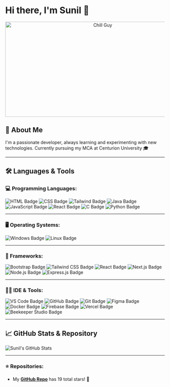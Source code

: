 # Hi there, I'm Sunil 👋  

<p align="center">
  <img src="https://media.giphy.com/media/Ll22OhMLAlVDb8UQWe/giphy.gif" alt="Chill Guy" width="600" height="300"/>
</p>

## 🚀 About Me

I'm a passionate developer, always learning and experimenting with new technologies. Currently pursuing my MCA at Centurion University 🎓  

---

## 🛠️ Languages & Tools

### 💻 Programming Languages:
![HTML Badge](https://badgen.net/badge/HTML/Code/E34F26?icon=html5&style=flat)
![CSS Badge](https://badgen.net/badge/CSS/Style/1572B6?icon=css3&style=flat)
![Tailwind Badge](https://badgen.net/badge/Tailwind%20CSS/CSS/06B6D4?icon=tailwindcss&style=flat)
![Java Badge](https://badgen.net/badge/Java/Programming/007396?icon=java&style=flat)
![JavaScript Badge](https://badgen.net/badge/JavaScript/Code/F7DF1E?icon=javascript&style=flat)
![React Badge](https://badgen.net/badge/React/Framework/61DAFB?icon=react&style=flat)
![C Badge](https://badgen.net/badge/C/Language/A8B9CC?icon=c&style=flat)
![Python Badge](https://badgen.net/badge/Python/Code/3776AB?icon=python&style=flat)

---

### 🖥️ Operating Systems:
![Windows Badge](https://badgen.net/badge/Windows/OS/0078D6?icon=windows&style=flat)
![Linux Badge](https://badgen.net/badge/Linux/OS/FCC624?icon=linux&style=flat)

---

### 🧱 Frameworks:
![Bootstrap Badge](https://badgen.net/badge/Bootstrap/Framework/7952B3?icon=bootstrap&style=flat)
![Tailwind CSS Badge](https://badgen.net/badge/Tailwind%20CSS/Framework/06B6D4?icon=tailwindcss&style=flat)
![React Badge](https://badgen.net/badge/React/Framework/61DAFB?icon=react&style=flat)
![Next.js Badge](https://badgen.net/badge/Next.js/Framework/000000?icon=nextdotjs&style=flat)
![Node.js Badge](https://badgen.net/badge/Node.js/Runtime/339933?icon=nodejs&style=flat)
![Express.js Badge](https://badgen.net/badge/Express.js/Framework/000000?style=flat)

---

### 🧑‍💻 IDE & Tools:
![VS Code Badge](https://badgen.net/badge/VS%20Code/IDE/007ACC?icon=visualstudiocode&style=flat)
![GitHub Badge](https://badgen.net/badge/GitHub/Platform/181717?icon=github&style=flat)
![Git Badge](https://badgen.net/badge/Git/Version%20Control/F05032?icon=git&style=flat)
![Figma Badge](https://badgen.net/badge/Figma/Design/F24E1E?icon=figma&style=flat)
![Docker Badge](https://badgen.net/badge/Docker/Container/2496ED?icon=docker&style=flat)
![Firebase Badge](https://badgen.net/badge/Firebase/Backend/FFCA28?icon=firebase&style=flat)
![Vercel Badge](https://badgen.net/badge/Vercel/Hosting/000000?icon=vercel&style=flat)
![Beekeeper Studio Badge](https://badgen.net/badge/Beekeeper%20Studio/Database/5D50ED?icon=database&style=flat)

---

## 📈 GitHub Stats & Repository

![Sunil's GitHub Stats](https://github-readme-stats.vercel.app/api?username=EDITH96929&show_icons=true&theme=radical)

---

### ⭐️ Repositories:
- My **[GitHub Repo](https://github.com/EDITH96929)** has 19 total stars! 🌟
